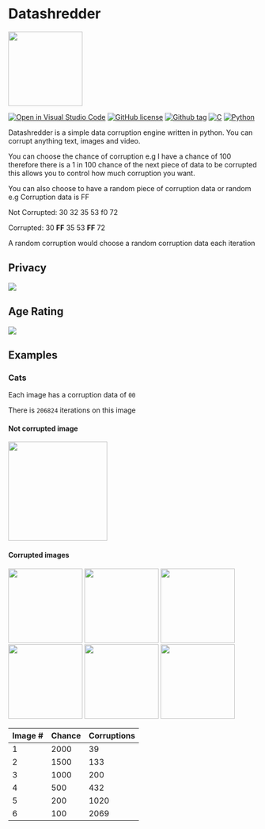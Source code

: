 <h1>Datashredder</h1>
<img src="https://github.com/awesomelewis2007/Datashredder/blob/main/Logos/logo_dark.png?raw=true" width="150"></img>

[![Open in Visual Studio Code](https://open.vscode.dev/badges/open-in-vscode.svg)](https://open.vscode.dev/awesomelewis2007/Datashredder)
[![GitHub license](https://badgen.net/github/license/awesomelewis2007/Datashredder)](https://github.com/awesomelewis2007/Datashredder/blob/master/LICENSE)
[![Github tag](https://badgen.net/github/tag/awesomelewis2007/Datashredder)](https://github.com/awesomelewis2007/Datashredder/tags/)
[![C](https://img.shields.io/badge/--1177AA?logo=c&logoColor=FFFFFF)]()
[![Python](https://img.shields.io/badge/--1177AA?logo=python&logoColor=FFFFFF)]()



Datashredder is a simple data corruption engine written in python. You can corrupt anything text, images and video.


You can choose the chance of corruption e.g I have a chance of 100 therefore there is a 1 in 100 chance of the next piece of data to be corrupted this allows you to control how much corruption you want.

You can also choose to have a random piece of corruption data or random
e.g
Corruption data is FF

Not Corrupted: 30 32 35 53 f0 72

Corrupted: 30 **FF** 35 53 **FF** 72

A random corruption would choose a random corruption data each iteration
## Privacy
![](https://raw.githubusercontent.com/awesomelewis2007/Datashredder/main/Documentation/Privacy.png)
## Age Rating
![](https://raw.githubusercontent.com/awesomelewis2007/Datashredder/main/Documentation/Age_limit_2.png)
## Examples
### Cats
Each image has a corruption data of `00`

There is `206824` iterations on this image
#### Not corrupted image
<img src="https://raw.githubusercontent.com/awesomelewis2007/Datashredder/main/Documentation/Test%20images/cat.jpg" width="200"></img>
#### Corrupted images
<img src="https://raw.githubusercontent.com/awesomelewis2007/Datashredder/main/Documentation/Corrupted%20images/Cat_39_corruptions.jpg" width="150"></img>
<img src="https://raw.githubusercontent.com/awesomelewis2007/Datashredder/main/Documentation/Corrupted%20images/Cat_133_corruptions.jpg" width="150"></img>
<img src="https://raw.githubusercontent.com/awesomelewis2007/Datashredder/main/Documentation/Corrupted%20images/Cat_200_corruptions.jpg" width="150"></img>
<img src="https://raw.githubusercontent.com/awesomelewis2007/Datashredder/main/Documentation/Corrupted%20images/Cat_432_corruptions.jpg" width="150"></img>
<img src="https://raw.githubusercontent.com/awesomelewis2007/Datashredder/main/Documentation/Corrupted%20images/Cat_1020_corruptions.jpg" width="150"></img>
<img src="https://raw.githubusercontent.com/awesomelewis2007/Datashredder/main/Documentation/Corrupted%20images/Cat_2069_corruptions.jpg" width="150"></img>

| Image # | Chance | Corruptions |
|---------|--------|-------------|
| 1       | 2000   | 39          |
| 2       | 1500   | 133         |
| 3       | 1000   | 200         |
| 4       | 500    | 432         |
| 5       | 200    | 1020        |
| 6       | 100    | 2069        |
